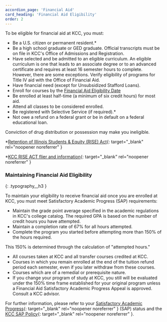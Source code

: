 ```yaml
---
accordion_page: 'Financial Aid'
card_heading: 'Financial Aid Eligibility'
order: 2
---
```


To be eligible for financial aid at KCC, you must:

- Be a U.S. citizen or permanent resident.*
- Be a high school graduate or GED graduate. Official transcripts must be on file in KCC's Office of Admissions and Registration.
- Have selected and be admitted to an eligible curriculum. An eligible curriculum is one that leads to an associate degree or to an advanced certificate and requires at least 16 semester hours to complete. However, there are some exceptions. Verify eligibility of programs for Title IV aid with the Office of Financial Aid.
- Have financial need (except for Unsubsidized Stafford Loans).
- Enroll for courses by the [Financial Aid Eligibility Date](#financial-aid-faq)
- Be enrolled at least half-time (a minimum of six credit hours) for most aid.
- Attend all classes to be considered enrolled.
- Be registered with Selective Service (if required).*
- Not owe a refund on a federal grant or be in default on a federal educational loan.

Conviction of drug distribution or possession may make you ineligible.

*[Retention of Illinois Students & Equity (RISE) Act​](https://www.isac.org/students/before-college/financial-aid-planning/retention-of-illinois-rise-act/){: target="_blank" rel="noopener noreferrer" }

*[KCC RISE ACT flier and information](../uploads/kcc-rise-act-flier-and-info.pdf){: target="_blank" rel="noopener noreferrer" }

### Maintaining Financial Aid Eligibility
{: .typography__h3 }

To maintain your eligibility to receive financial aid once you are enrolled at KCC, you must meet Satisfactory Academic Progress (SAP) requirements:

- Maintain the grade point average specified in the academic regulations in KCC's college catalog. The required GPA is based on the number of credit hours you have attempted.
- Maintain a completion rate of 67% for all hours attempted.
- Complete the program you started before attempting more than 150% of the hours required.

This 150% is determined through the calculation of "attempted hours."

- All courses taken at KCC and all transfer courses credited at KCC.
- Courses in which you remain enrolled at the end of the tuition refund period each semester, even if you later withdraw from these courses.
- Courses which are of a remedial or prerequisite nature.
- If you change your program of study at KCC, you still will be evaluated under the 150% time frame established for your original program unless a Financial Aid Satisfactory Academic Progress Appeal is approved. Consult a KCC advisor.

For further information, please refer to your [Satisfactory Academic Progress](https://selfservice.kcc.edu/Student/FinancialAid/SatisfactoryAcademicProgress){: target="_blank" rel="noopener noreferrer" }&nbsp;(SAP) status and the [KCC SAP Policy](../uploads/satisfactory-academic-progress-policy.pdf){: target="_blank" rel="noopener noreferrer" }.
